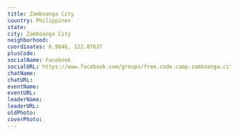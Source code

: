 ```yaml
---
title: Zamboanga City
country: Philippines
state: 
city: Zamboanga City
neighborhood: 
coordinates: 6.9046, 122.07637
plusCode:
socialName: Facebook
socialURL: https://www.facebook.com/groups/free.code.camp.zamboanga.city
chatName:
chatURL:
eventName:
eventURL:
leaderName:
leaderURL:
oldPhoto: 
coverPhoto:
---
```

